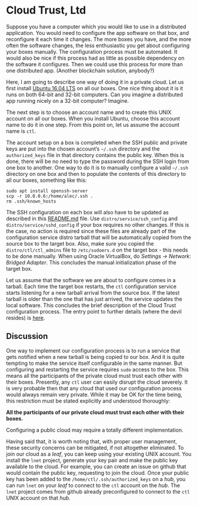 # Cloud Trust, Ltd

Suppose you have a computer which you would like to use in a distributed application. You would need to configure the app software on that box, and reconfigure it each time it changes. The more boxes you have, and the more often the software changes, the less enthusiastic you get about configuring your boxes manually. The configuration process must be automated. It would also be nice if this process had as little as possible dependency on the software it configures. Then we could use this process for more than one distributed app. (Another blockchain solution, anybody?)

Here, I am going to describe one way of doing it in a private cloud. Let us first install [Ubuntu 16.04 LTS](http://releases.ubuntu.com/16.04/) on all our boxes. One nice thing about it is it runs on both 64-bit and 32-bit computers. Can you imagine a distributed app running nicely on a 32-bit computer? Imagine.

The next step is to choose an account name and to create this UNIX account on all our boxes. When you install Ubuntu, choose this account name to do it in one step. From this point on, let us assume the account name is `ctl`.

The account setup on a box is completed when the SSH public and private keys are put into the chosen account’s `~/.ssh` directory and the `authorized_keys` file in that directory contains the public key. When this is done, there will be no need to type the password during the SSH login from one box to another. One way to do it is to manually configure a valid `~/.ssh` directory on one box and then to populate the contents of this directory to all our boxes, something like this:

    sudo apt install openssh-server
    scp -r 10.0.0.6:/home/alec/.ssh .
    rm .ssh/known_hosts

The SSH configuration on each box will also have to be updated as described in this [README.md](https://github.com/amissine/lnet/blob/master/README.md) file. Use `distro/service/ssh_config` and `distro/service/sshd_config` if your box requires no other changes. If this is the case, no action is required since these files are already part of the configuration service distro tarball that will be automatically copied from the source box to the target box. Also, make sure you copied the `distro/ctl/ctl_admins` file to `/etc/sudoers.d` on the target box - this needs to be done manually. When using Oracle VirtualBox, do _Settings -> Network: Bridged Adapter_. This concludes the manual initialization phase of the target box.

Let us assume that the software we are about to configure comes in a tarball. Each time the target box restarts, the `ctl` configuration service starts listening for a new tarball arrival from the source box. If the latest tarball is older than the one that has just arrived, the service updates the local software. This concludes the brief description of the Cloud Trust configuration process. The entry point to further details (where the devil resides) is [here](https://github.com/amissine/lnet/blob/master/test/rc/05/distro/ctl/configureTargetBox.sh).

## Discussion

One way to implement our configuration process is to run a service that gets notified when a new tarball is being copied to our box. And it is quite tempting to make the service itself configurable in the same manner. But configuring and restarting the service requires `sudo` access to the box. This means all the participants of the private cloud must trust each other with their boxes. Presently, any `ctl` user can easily disrupt the cloud severely. It is very probable then that any cloud that used our configuration process would always remain very private. While it may be OK for the time being, this restriction must be stated explicitly and understood thoroughly:

**All the participants of our private cloud must trust each other with their boxes.**

Configuring a public cloud may require a totally different implementation.

Having said that, it is worth noting that, with proper user management, these security concerns can be mitigated, if not altogether eliminated. To join our cloud as a _leaf_, you can keep using your existing UNIX account. You install the `lnet` project, generate your key pair and make the public key available to the cloud. For example, you can create an issue on github that would contain the public key, requesting to join the cloud. Once your public key has been added to the `/home/ctl/.ssh/authorized_keys` on a _hub_, you can run `lnet` on your _leaf_ to connect to the `ctl` account on the _hub_. The `lnet` project comes from github already preconfigured to connect to the `ctl` UNIX account on that _hub_.
